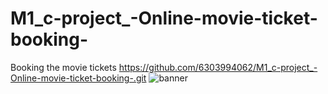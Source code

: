 # M1_c-project_-Online-movie-ticket-booking-
Booking the movie tickets
https://github.com/6303994062/M1_c-project_-Online-movie-ticket-booking-.git
 ![banner](https://user-images.githubusercontent.com/95280142/153036210-88bb4660-586c-45b0-930f-db6fc7b68e41.png)
